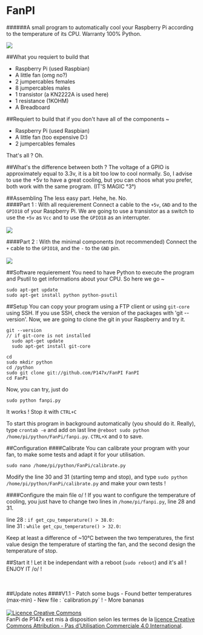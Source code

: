 # FanPI
######A small program to automatically cool your Raspberry Pi according to the temperature of its CPU. Warranty 100% Python.

<img src="http://porostase.fr/upload/IMG_20150110_1828256.jpg">


##What you requiert to build that 
- Raspberry Pi (used Raspbian)
- A little fan (omg no?)
- 2 jumpercables females
- 8 jumpercables males
- 1 transistor (a KN2222A is used here)
- 1 resistance (1KOHM)
- A Breadboard

##Requiert to build that if you don't have all of the components ~ 
- Raspberry Pi (used Raspbian)
- A little fan (too expensive D:)
- 2 jumpercables females

That's all ? Oh.

##What's the difference between both ?
The voltage of a GPIO is approximately equal to 3.3v, it is a bit too low to cool normally. So, I advise to use the +5v to have a great cooling, but you can choos what you prefer, both work with the same program. (IT'S MAGIC °3°)

##Assembling
The less easy part. Hehe, he. No. <br />
####Part 1 : With all requierement
Connect a cable to the `+5v`, `GND` and to the `GPIO18` of your Raspberry Pi. We are going to use a transistor as a switch to use the `+5v` as `Vcc` and to use the `GPIO18` as an interrupter.
<br /><br />
<img src="http://porostase.fr/upload/FanPi_bb.jpg">

####Part 2 : With the minimal components (not recommended)
Connect the `+` cable to the `GPIO18`, and the `-` to the `GND` pin.
<br /><br />
<img src="http://porostase.fr/upload/FanPi_bb4.jpg">

##Software requierement 
You need to have Python to execute the program and Psutil to get informations about your CPU. So here we go ~

```
sudo apt-get update
sudo apt-get install python python-psutil
```

##Setup
You can copy your program using a FTP client or using `git-core` using SSH. If you use SSH, check the version of the packages with 'git --version'. Now, we are going to clone the git in your Raspberry and try it. 
```
git --version
// if git-core is not installed
  sudo apt-get update
  sudo apt-get install git-core
  
cd 
sudo mkdir python
cd /python
sudo git clone git://github.com/P147x/FanPI FanPI
cd FanPi
```

Now, you can try, just do 
```
sudo python fanpi.py 
```
It works ! Stop it with `CTRL+C`

To start this program in background automatically (you should do it. Really), type `crontab -e` and add on last line `@reboot sudo python /home/pi/python/FanPi/fanpi.py`. `CTRL+X` and `O` to save.

##Configuration 
####Calibrate
You can calibrate your program with your fan, to make some tests and adapt it for your utilisation.
```
sudo nano /home/pi/python/FanPi/calibrate.py
```
Modify the line 30 and 31 (starting temp and stop), and type `sudo python /home/pi/python/FanPi/calibrate.py` and make your own tests !

####Configure the main file o/ !
If you want to configure the temperature of cooling, you just have to change two lines in `/home/pi/fanpi.py`, line 28 and 31.

line 28 : `if get_cpu_temperature() > 38.0:` <br />
line 31 : `while get_cpu_temperature() > 32.0:`

Keep at least a difference of ~10°C between the two temperatures, the first value design the temperature of starting the fan, and the second design the temperature of stop. 

##Start it !
Let it be independant with a reboot (`sudo reboot`) and it's all !<br />
ENJOY IT /o/ !<br /><br />

<br />
##Update notes
####V1.1
- Patch some bugs 
- Found better temperatures (max-min)
- New file : `calibration.py` !
- More bananas
<br /><br />
<a rel="license" href="http://creativecommons.org/licenses/by-nc/4.0/"><img alt="Licence Creative Commons" style="border-width:0" src="https://i.creativecommons.org/l/by-nc/4.0/88x31.png" /></a><br /><span xmlns:dct="http://purl.org/dc/terms/" property="dct:title">FanPi</span> de <span xmlns:cc="http://creativecommons.org/ns#" property="cc:attributionName">P147x</span> est mis à disposition selon les termes de la <a rel="license" href="http://creativecommons.org/licenses/by-nc/4.0/">licence Creative Commons Attribution - Pas d’Utilisation Commerciale 4.0 International</a>.
